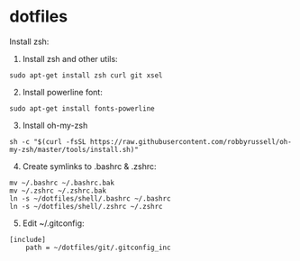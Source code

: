 # dotfiles

Install zsh:
1. Install zsh and other utils:

`sudo apt-get install zsh curl git xsel`

2. Install powerline font:

`sudo apt-get install fonts-powerline`

3. Install oh-my-zsh

`sh -c "$(curl -fsSL https://raw.githubusercontent.com/robbyrussell/oh-my-zsh/master/tools/install.sh)"`

4. Create symlinks to .bashrc & .zshrc:

```
mv ~/.bashrc ~/.bashrc.bak
mv ~/.zshrc ~/.zshrc.bak
ln -s ~/dotfiles/shell/.bashrc ~/.bashrc
ln -s ~/dotfiles/shell/.zshrc ~/.zshrc
```

5. Edit ~/.gitconfig:

```
[include]
    path = ~/dotfiles/git/.gitconfig_inc
```
